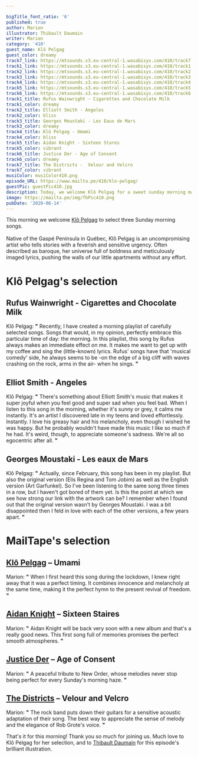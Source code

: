 ```yaml
---

bigTitle_font_ratio: '6'
published: true
author: Marion
illustrator: Thibault Daumain
writer: Marion
category: '410'
guest_name: Klô Pelgag
guest_color: dreamy
track7_link: https://mtsounds.s3.eu-central-1.wasabisys.com/410/track7.mp3
track1_link: https://mtsounds.s3.eu-central-1.wasabisys.com/410/track1.mp3
track2_link: https://mtsounds.s3.eu-central-1.wasabisys.com/410/track2.mp3
track3_link: https://mtsounds.s3.eu-central-1.wasabisys.com/410/track3.mp3
track4_link: https://mtsounds.s3.eu-central-1.wasabisys.com/410/track4.mp3
track5_link: https://mtsounds.s3.eu-central-1.wasabisys.com/410/track5.mp3
track6_link: https://mtsounds.s3.eu-central-1.wasabisys.com/410/track6.mp3
track1_title: Rufus Wainwright - Cigarettes and Chocolate Milk
track1_color: dreamy
track2_title: Elliott Smith - Angeles
track2_color: bliss
track3_title: Georges Moustaki - Les Eaux de Mars
track3_color: dreamy
track4_title: Klô Pelgag - Umami
track4_color: bliss
track5_title: Aidan Knight - Sixteen Stares
track5_color: vibrant
track6_title: Justice Der - Age of Consent
track6_color: dreamy
track7_title: The Districts -  Velour and Velcro
track7_color: vibrant
musiColor: musiColor410.png
episode_URL: https://www.mailta.pe/410/klo-pelgag/
guestPic: guestPic410.jpg
description: Today, we welcome Klô Pelgag for a sweet sunday morning made of fantastic stories.
image: https://mailta.pe/img/fbPic410.png
pubDate: '2020-06-14'
---
```

This morning we welcome [Klô Pelgag](https://www.klopelgag.com/) to select three Sunday morning songs.
<br><br>
Native of the Gaspé Peninsula in Québec, Klô Pelgag is an uncompromising artist who tells stories with a feverish and sensitive urgency. Often described as baroque, her universe full of boldness and meticulously imaged lyrics, pushing the walls of our little apartments without any effort.

# Klô Pelgag's selection

## Rufus Wainwright - Cigarettes and Chocolate Milk
Klô Pelgag: **"** Recently, I have created a morning playlist of carefully selected songs. Songs that would, in my opinion, perfectly embrace this particular time of day: the morning. In this playlist, this song by Rufus always makes an immediate effect on me. It makes me want to get up with my coffee and sing the (little-known) lyrics. Rufus' songs have that 'musical comedy' side, he always seems to be -on the edge of a big cliff with waves crashing on the rock, arms in the air- when he sings. **"** 

## Elliot Smith - Angeles
Klô Pelgag: **"** There's something about Elliott Smith's music that makes it super joyful when you feel good and super sad when you feel bad. When I listen to this song in the morning, whether it's sunny or grey, it calms me instantly. It's an artist I discovered late in my teens and loved effortlessly. Instantly. I love his greasy hair and his melancholy, even though I wished he was happy. But he probably wouldn't have made this music I like so much if he had. It's weird, though, to appreciate someone's sadness. We're all so egocentric after all. **"** 

## Georges Moustaki - Les eaux de Mars
Klô Pelgag: **"** Actually, since February, this song has been in my playlist. But also the original version (Elis Regina and Tom Jobim) as well as the English version (Art Garfunkel). So I've been listening to the same song three times in a row, but I haven't got bored of them yet. Is this the point at which we see how strong our link with the artwork can be? I remember when I found out that the original version wasn't by Georges Moustaki. I was a bit disappointed then I feld in love with each of the other versions, a few years apart. **"** 

# MailTape's selection

## [Klô Pelgag](https://klopelgag.bandcamp.com/) – Umami
Marion: **"** When I first heard this song during the lockdown, I knew right away that it was a perfect timing. It combines innocence and melancholy at the same time, making it the perfect hymn to the present revival of freedom. **"** 

## [Aidan Knight](https://aidanknight.bandcamp.com/album/aidan-knight) – Sixteen Staires
Marion: **"** Aidan Knight will be back very soon with a new album and that's a really good news. This first song full of memories promises the perfect smooth atmospheres. **"** 

## [Justice Der](https://justiceder.bandcamp.com/) – Age of Consent
Marion: **"** A peaceful tribute to New Order, whose melodies never stop being perfect for every Sunday's morning haze. **"** 

## [The Districts](https://thedistrictsband.bandcamp.com/album/you-know-im-not-going-anywhere) – Velour and Velcro
Marion: **"** The rock band puts down their guitars for a sensitive acoustic adaptation of their song. The best way to appreciate the sense of melody and the elegance of Rob Grote's voice. **"** 


That's it for this morning! Thank you so much for joining us. Much love to Klô Pelgag for her selection, and to [Thibault Daumain](http://thibaultdaumain.fr/) for this episode's brilliant illustration.
